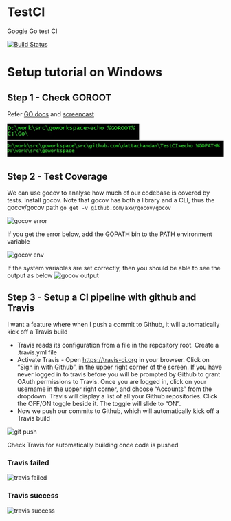 # TestCI
Google Go test CI


[![Build Status](https://travis-ci.org/dattachandan/TestCI.svg?branch=master)](https://travis-ci.org/dattachandan/TestCI)


Setup tutorial on Windows
=========


## Step 1 - Check GOROOT 


Refer [GO docs](http://golang.org/doc/code.html) and [screencast](https://www.youtube.com/watch?v=XCsL89YtqCs)

![Check GOROOT ](/snaps/1.jpg?raw=true "Check GOROOT ")
![Check GOPATH ](/snaps/2.jpg?raw=true)

## Step 2 - Test Coverage

We can use gocov to analyse how much of our codebase is covered by tests. Install gocov. Note that gocov has both a library and a CLI, thus the gocov/gocov path
``` go get -v github.com/axw/gocov/gocov ```

![gocov error](/snaps/gocov_error.jpg?raw=true)

If you get the error below, add the GOPATH bin to the PATH environment variable

![gocov env](/snaps/gopath_env.jpg?raw=true)

If the system variables are set correctly, then you should be able to see the output as below
![gocov output](/snaps/gocov_output.jpg?raw=true)

## Step 3 - Setup a CI pipeline with github and Travis 

I want a feature where when I push a commit to Github, it will automatically kick off a Travis build

* Travis reads its configuration from a file in the repository root. Create a .travis.yml file
* Activate Travis - Open https://travis-ci.org in your browser. Click on “Sign in with Github”, in the upper right corner of the screen. If you have never logged in to travis before you will be prompted by Github to grant OAuth permissions to Travis. Once you are logged in, click on your username in the upper right corner, and choose “Accounts” from the dropdown. Travis will display a list of all your Github repositories. Click the OFF/ON toggle beside it. The toggle will slide to “ON”.
* Now we push our commits to Github, which will automatically kick off a Travis build

![git push](/snaps/git_push.jpg?raw=true)

Check Travis for automatically building once code is pushed

### Travis failed
![travis failed](/snaps/travis_failed.jpg?raw=true)

### Travis success
![travis success](/snaps/travis_success.jpg?raw=true)

	